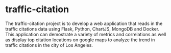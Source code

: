 # traffic-citation
The traffic-citation project is to develop a web application that reads in the traffic citations data using Flask, Python, ChartJS, MongoDB and Docker. This application can demostrate a variety of metrics and correlations as well as display top citation locations on google maps  to analyze the trend in traffic citations in the city of Los Angeles. 

